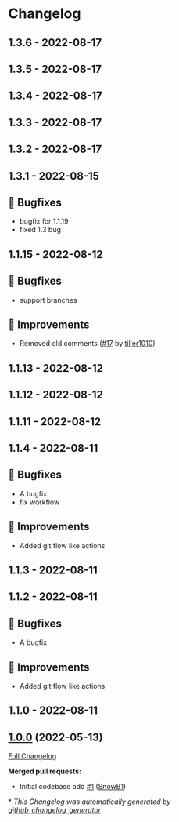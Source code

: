 # Changelog

## 1.3.6 - 2022-08-17




## 1.3.5 - 2022-08-17




## 1.3.4 - 2022-08-17




## 1.3.3 - 2022-08-17




## 1.3.2 - 2022-08-17




## 1.3.1 - 2022-08-15
## 🐛 Bugfixes
- bugfix for 1.1.19
- fixed 1.3 bug



## 1.1.15 - 2022-08-12
## 🐛 Bugfixes
- support branches



## 🔨 Improvements
- Removed old comments ([#17](https://github.com/tiller1010/silverstripe-spam-module/pull/17) by [tiller1010](https://github.com/tiller1010))



## 1.1.13 - 2022-08-12




## 1.1.12 - 2022-08-12




## 1.1.11 - 2022-08-12




## 1.1.4 - 2022-08-11
## 🐛 Bugfixes
- A bugfix
- fix workflow

## 🔨 Improvements
- Added git flow like actions



## 1.1.3 - 2022-08-11




## 1.1.2 - 2022-08-11
## 🐛 Bugfixes
- A bugfix

## 🔨 Improvements
- Added git flow like actions



## 1.1.0 - 2022-08-11




## [1.0.0](https://github.com/werkbot/silverstripe-spam-module/tree/1.0.0) (2022-05-13)

[Full Changelog](https://github.com/werkbot/silverstripe-spam-module/compare/d7346faab2d0f69509d4aa70aa311fa45c1fc77c...1.0.0)

**Merged pull requests:**

- Initial codebase add [\#1](https://github.com/werkbot/silverstripe-spam-module/pull/1) ([SnowB1](https://github.com/SnowB1))



\* *This Changelog was automatically generated by [github_changelog_generator](https://github.com/github-changelog-generator/github-changelog-generator)*
